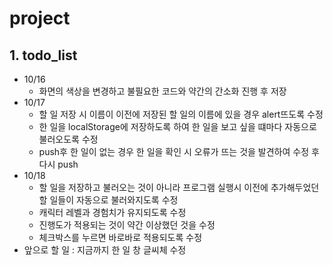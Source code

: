 # project
## **1. todo_list**
  * 10/16
    * 화면의 색상을 변경하고 불필요한 코드와 약간의 간소화 진행 후 저장
  * 10/17
    * 할 일 저장 시 이름이 이전에 저장된 할 일의 이름에 있을 경우 alert뜨도록 수정<br>
    * 한 일을 localStorage에 저장하도록 하여 한 일을 보고 싶을 떄마다 자동으로 불러오도록 수정<br>
    * push후 한 일이 없는 경우 한 일을 확인 시 오류가 뜨는 것을 발견하여 수정 후 다시 push
  * 10/18
    * 할 일을 저장하고 불러오는 것이 아니라 프로그램 실행시 이전에 추가해두었던 할 일들이 자동으로 불러와지도록 수정
    * 캐릭터 레벨과 경험치가 유지되도록 수정
    * 진행도가 적용되는 것이 약간 이상했던 것을 수정
    * 체크박스를 누르면 바로바로 적용되도록 수정
  * 앞으로 할 일 : 지금까지 한 일 창 글씨체 수정
